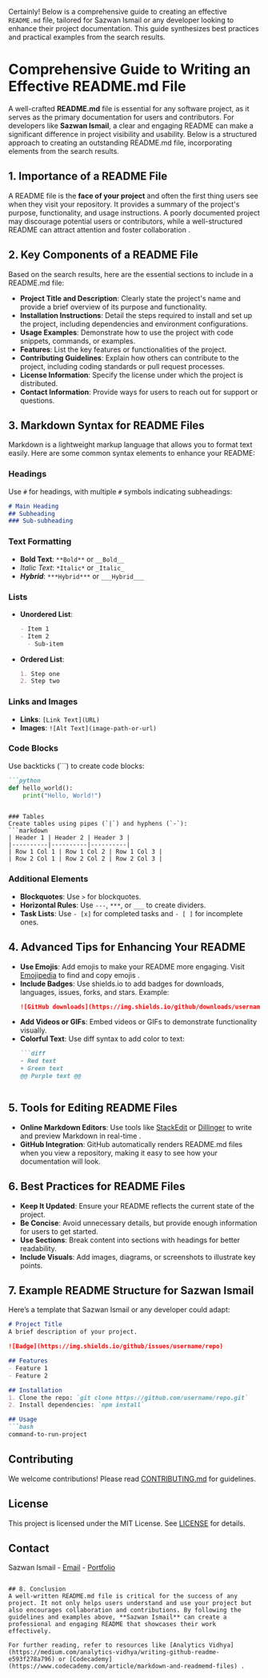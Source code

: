 Certainly! Below is a comprehensive guide to creating an effective `README.md` file, tailored for Sazwan Ismail or any developer looking to enhance their project documentation. This guide synthesizes best practices and practical examples from the search results.

# Comprehensive Guide to Writing an Effective README.md File

A well-crafted **README.md** file is essential for any software project, as it serves as the primary documentation for users and contributors. For developers like **Sazwan Ismail**, a clear and engaging README can make a significant difference in project visibility and usability. Below is a structured approach to creating an outstanding README.md file, incorporating elements from the search results.

## 1. Importance of a README File
A README file is the **face of your project** and often the first thing users see when they visit your repository. It provides a summary of the project's purpose, functionality, and usage instructions. A poorly documented project may discourage potential users or contributors, while a well-structured README can attract attention and foster collaboration .

## 2. Key Components of a README File
Based on the search results, here are the essential sections to include in a README.md file:

- **Project Title and Description**: Clearly state the project's name and provide a brief overview of its purpose and functionality.
- **Installation Instructions**: Detail the steps required to install and set up the project, including dependencies and environment configurations.
- **Usage Examples**: Demonstrate how to use the project with code snippets, commands, or examples.
- **Features**: List the key features or functionalities of the project.
- **Contributing Guidelines**: Explain how others can contribute to the project, including coding standards or pull request processes.
- **License Information**: Specify the license under which the project is distributed.
- **Contact Information**: Provide ways for users to reach out for support or questions.

## 3. Markdown Syntax for README Files
Markdown is a lightweight markup language that allows you to format text easily. Here are some common syntax elements to enhance your README:

### Headings
Use `#` for headings, with multiple `#` symbols indicating subheadings:
```markdown
# Main Heading
## Subheading
### Sub-subheading
```

### Text Formatting
- **Bold Text**: `**Bold**` or `__Bold__`
- *Italic Text*: `*Italic*` or `_Italic_`
- ***Hybrid***: `***Hybrid***` or `___Hybrid___`

### Lists
- **Unordered List**:
  ```markdown
  - Item 1
  - Item 2
    - Sub-item
  ```
- **Ordered List**:
  ```markdown
  1. Step one
  2. Step two
  ```

### Links and Images
- **Links**: `[Link Text](URL)`
- **Images**: `![Alt Text](image-path-or-url)`

### Code Blocks
Use backticks (```) to create code blocks:
```markdown
```python
def hello_world():
    print("Hello, World!")
```
```

### Tables
Create tables using pipes (`|`) and hyphens (`-`):
```markdown
| Header 1 | Header 2 | Header 3 |
|----------|----------|----------|
| Row 1 Col 1 | Row 1 Col 2 | Row 1 Col 3 |
| Row 2 Col 1 | Row 2 Col 2 | Row 2 Col 3 |
```

### Additional Elements
- **Blockquotes**: Use `>` for blockquotes.
- **Horizontal Rules**: Use `---`, `***`, or `___` to create dividers.
- **Task Lists**: Use `- [x]` for completed tasks and `- [ ]` for incomplete ones.

## 4. Advanced Tips for Enhancing Your README
- **Use Emojis**: Add emojis to make your README more engaging. Visit [Emojipedia](https://emojipedia.org/) to find and copy emojis .
- **Include Badges**: Use shields.io to add badges for downloads, languages, issues, forks, and stars. Example:
  ```markdown
  ![GitHub downloads](https://img.shields.io/github/downloads/username/repo/total)
  ```
- **Add Videos or GIFs**: Embed videos or GIFs to demonstrate functionality visually.
- **Colorful Text**: Use diff syntax to add color to text:
  ```markdown
  ```diff
  - Red text
  + Green text
  @@ Purple text @@
  ```
  ```

## 5. Tools for Editing README Files
- **Online Markdown Editors**: Use tools like [StackEdit](https://stackedit.io/) or [Dillinger](https://dillinger.io/) to write and preview Markdown in real-time .
- **GitHub Integration**: GitHub automatically renders README.md files when you view a repository, making it easy to see how your documentation will look.

## 6. Best Practices for README Files
- **Keep It Updated**: Ensure your README reflects the current state of the project.
- **Be Concise**: Avoid unnecessary details, but provide enough information for users to get started.
- **Use Sections**: Break content into sections with headings for better readability.
- **Include Visuals**: Add images, diagrams, or screenshots to illustrate key points.

## 7. Example README Structure for Sazwan Ismail
Here’s a template that Sazwan Ismail or any developer could adapt:

```markdown
# Project Title
A brief description of your project.

![Badge](https://img.shields.io/github/issues/username/repo)

## Features
- Feature 1
- Feature 2

## Installation
1. Clone the repo: `git clone https://github.com/username/repo.git`
2. Install dependencies: `npm install`

## Usage
```bash
command-to-run-project
```

## Contributing
We welcome contributions! Please read [CONTRIBUTING.md](CONTRIBUTING.md) for guidelines.

## License
This project is licensed under the MIT License. See [LICENSE](LICENSE) for details.

## Contact
Sazwan Ismail - [Email](mailto:sazwan.ismail@example.com) - [Portfolio](https://sazwanismail.com)
```

## 8. Conclusion
A well-written README.md file is critical for the success of any project. It not only helps users understand and use your project but also encourages collaboration and contributions. By following the guidelines and examples above, **Sazwan Ismail** can create a professional and engaging README that showcases their work effectively.

For further reading, refer to resources like [Analytics Vidhya](https://medium.com/analytics-vidhya/writing-github-readme-e593f278a796) or [Codecademy](https://www.codecademy.com/article/markdown-and-readmemd-files) .
